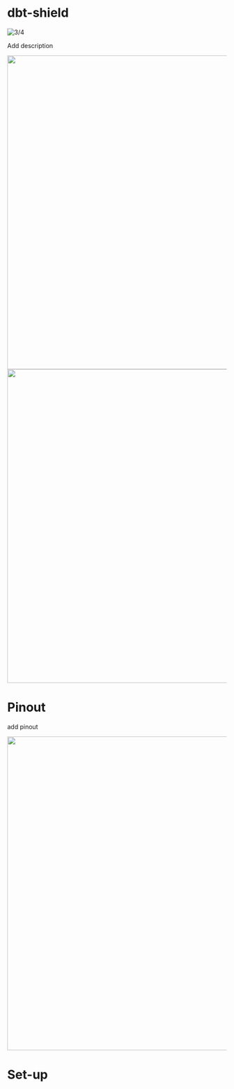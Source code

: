 # dbt-shield

![3/4](https://github.com/hiiragii/dbt-shield/blob/master/PCB01.png)

Add description

<p align="center">
  <img src="https://github.com/hiiragii/dbt-shield/blob/master/PCB02.png " width="720">
  <img src="https://github.com/hiiragii/dbt-shield/blob/master/PCB03.png " width="720">
</p>

# Pinout

add pinout
<p align="center">
  <img src="https://github.com/hiiragii/dbt-shield/blob/master/PINOUT.png " width="720">
</p>

# Set-up
